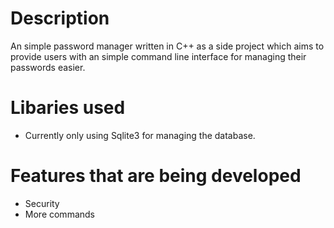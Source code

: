 # Description
An simple password manager written in C++ as a side project which aims to provide users with an simple command line interface for managing their passwords easier.

# Libaries used
- Currently only using Sqlite3 for managing the database.

# Features that are being developed 
- Security
- More commands
